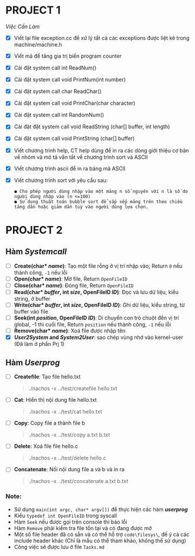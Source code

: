 # PROJECT 1
*Việc Cần Làm*
- [x] Viết lại file exception.cc để xử lý tất cả các exceptions được liệt kê trong machine/machine.h
- [x] Viết mã để tăng gia trị biến program counter
- [x] Cài đặt system call int ReadNum()
- [x] Cài đặt system call void PrintNum(int number)
- [x] Cài đặt system call char ReadChar()
- [x] Cài đặt system call void PrintChar(char character)
- [x] Cài đặt system call int RandomNum()
- [x] Cài đặt đặt system call void ReadString (char[] buffer, int length)
- [x] Cài đặt system call void PrintString (char[] buffer)
- [x] Viết chương trình help, CT help dùng để in ra các dòng giới thiệu cơ bản về nhóm và mô tả vắn tắt về chương trình sort và ASCII
- [x] Viết chương trình ascii để in ra bảng mã ASCII
- [x] Viết chương trình sort với yêu cầu sau:
      
      ● Cho phép người dùng nhập vào một mảng n số nguyên với n là số do người dùng nhập vào (n <=100)
      ● Sử dụng thuật toán bubble sort để sắp xếp mảng trên theo chiều tăng dần hoặc giảm dần tuỳ vào người dùng lựa chọn.

# PROJECT 2

## Hàm *Systemcall*
- [ ] **Create(char\* *name*)**: Tạo một file rỗng ở vị trí nhập vào; Return `0` nếu thành công, `-1` nếu lỗi
- [ ] **Open(char\* *name*)**: Mở file, Return `OpenFileID`
- [ ] **Close(char\* *name*)**: Đóng file, Return `OpenFileID`
- [ ] **Read(char\* *buffer*, int *size*, OpenFileID *ID*)**: Đọc và lưu dữ liệu, kiểu string, ở buffer
- [ ] **Write(char\* *buffer*, int *size*, OpenFileID *ID*)**: Ghi dữ liệu, kiểu string, từ buffer vào file
- [ ] **Seek(int *position*, OpenFileID *ID*)**: Di chuyển con trỏ chuột đền vị trí global, -1 thì cuối file, Return `position` nếu thành công, `-1` nếu lỗi
- [ ] **Remove(char\* *name*)**: Xoá file được nhập tên
- [x] ***User2System* and *System2User***: sao chép vùng nhớ vào kernel-user (Đã làm ở phần Prj 1)

## Hàm *Userprog*
- [ ] **Createfile**: Tạo file hello.txt 
  >./nachos -x ../test/createfile hello.txt
- [ ] **Cat**: Hiển thị nội dung file hello.txt 
  >./nachos -x ../test/cat hello.txt
- [ ] **Copy**: Copy file a thành file b 
  >./nachos -x ../test/copy a.txt b.txt
- [ ] **Delete**: Xoá file file hello.c 
  >./nachos -x ../test/delete hello.c
- [ ] **Concatenate**: Nối nội dung file a và b và in ra  
  >./nachos -x ../test/concatenate a.txt b.txt

### Note:
- Sử dụng `main(int argc, char* argv[])` để thực hiện các hàm ***userprog***
- Kiểu `typedef int OpenFileID` trong syscall
- Hàm `Seek` nếu được gọi trên console thì báo lỗi
- Hàm `Remove` phải kiểm tra file tồn tại và có đang được mở
- Một số file header đã có sẵn và có thể hỗ trợ `code\filesys\`, đế ý cả các include header khác (Chỉ là mẫu có thể tham khảo, không thể sử dụng)
- Công việc sẽ được lưu ở file `Tasks.md`
